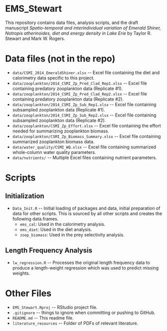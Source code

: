 EMS_Stewart
==========

This repository contains data files, analysis scripts, and the draft manuscript *Spatio-temporal and interindividual variation of Emerald Shiner, Notropis atherinoides, diet and energy density in Lake Erie* by Taylor R. Stewart and Mark W. Rogers.


# Data files (not in the repo)
* `data/CSMI_2014_EmeraldShiner.xlsx` -- Excel file containing the diet and calorimetry data specific to this project.
* `data/zooplankton/2014_CSMI_Zp_Pred_Clad_Rep1.xlsx` -- Excel file containing predatory zooplankton data (Replicate #1).
* `data/zooplankton/2014_CSMI_Zp_Pred_Clad_Rep2.xlsx` -- Excel file containing predatory zooplankton data (Replicate #2).
* `data/zooplankton/2014_CSMI_Zp_Sub_Rep1.xlsx` -- Excel file containing subsampled zooplankton data (Replicate #1).
* `data/zooplankton/2014_CSMI_Zp_Sub_Rep2.xlsx` -- Excel file containing subsampled zooplankton data (Replicate #2).
* `data/zooplankton/CSMI_Zp_Effort.xlsx` -- Excel file containing the effort needed for summarizing zooplankton biomass.
* `data/zooplankton/CSMI_Zp_Biomass_Summary.xlsx` -- Excel file containing summarized zooplankton biomass data.
* `data/water_quality/CSMI_WQ.xlsx` -- Excel file containing summarized whole-column water quality parameters.
* `data/nutrients/` -- Multiple Excel files containing nutrient parameters.

# Scripts
## Initialization
* `Data_Init.R` -- Initial loading of packages and data, initial preparation of data for other scripts.  This is sourced by all other scripts and creates the following data.frames.
    * `ems_cal`: Used in the calorimetry analysis.
    * `ems_diet`: Used in the diet analysis.
    * `zoop_biomass`: Used in the prey selectivity analysis.

## Length Frequency Analysis
* `lw_regression.R` -- Processes the original length frequency data to produce a length-weight regression which was used to predict missing weights.


# Other Files
* `EMS_Stewart.Rproj` -- RStudio project file.
* `.gitignore` -- things to ignore when committing or pushing to GitHub.
* `README.md` -- This readme file.
* `literature_resources` -- Folder of PDFs of relevant literature.
